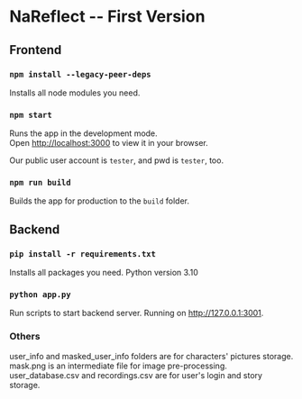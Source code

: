 # NaReflect -- First Version



## Frontend

### `npm install --legacy-peer-deps `

Installs all node modules you need.

### `npm start`

Runs the app in the development mode.\
Open [http://localhost:3000](http://localhost:3000) to view it in your browser.

Our public user account is `tester`, and pwd is `tester`, too.

### `npm run build`

Builds the app for production to the `build` folder.



## Backend

### `pip install -r requirements.txt`
Installs all packages you need. Python version 3.10

### `python app.py`
Run scripts to start backend server. Running on http://127.0.0.1:3001.

### Others
user_info and masked_user_info folders are for characters' pictures storage.\
mask.png is an intermediate file for image pre-processing.\
user_database.csv and recordings.csv are for user's login and story storage.

